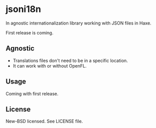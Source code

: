 # jsoni18n

In agnostic internationalization library working with JSON files in Haxe.

First release is coming.

## Agnostic

* Translations files don't need to be in a specific location.
* It can work with or without OpenFL.

## Usage

Coming with first release.

## License

New-BSD licensed. See LICENSE file.
